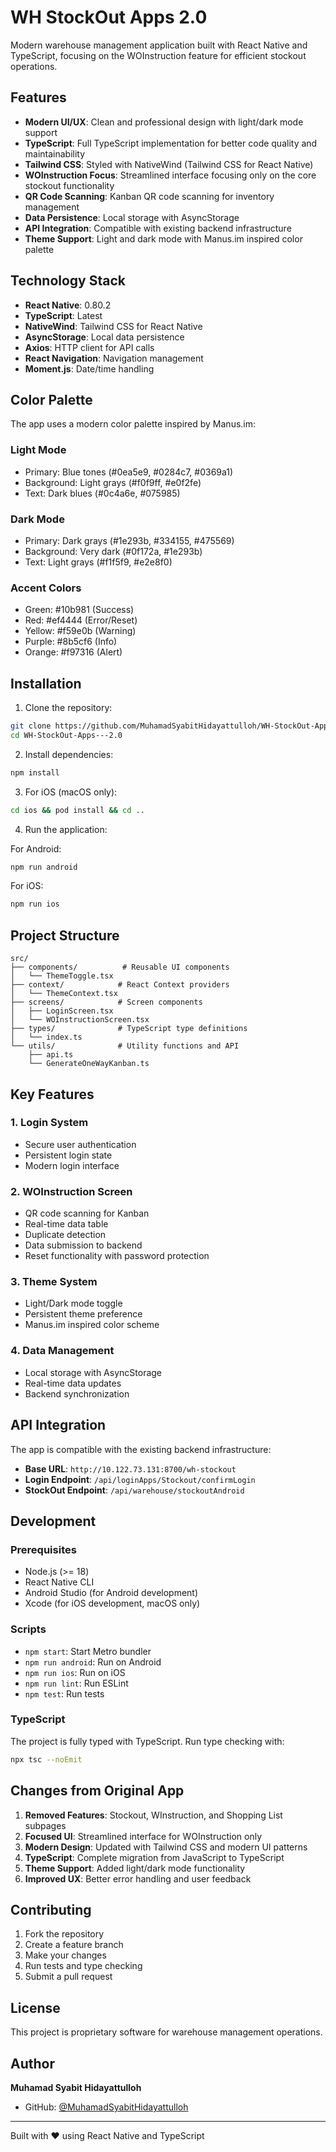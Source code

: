 # WH StockOut Apps 2.0

Modern warehouse management application built with React Native and TypeScript, focusing on the WOInstruction feature for efficient stockout operations.

## Features

- **Modern UI/UX**: Clean and professional design with light/dark mode support
- **TypeScript**: Full TypeScript implementation for better code quality and maintainability
- **Tailwind CSS**: Styled with NativeWind (Tailwind CSS for React Native)
- **WOInstruction Focus**: Streamlined interface focusing only on the core stockout functionality
- **QR Code Scanning**: Kanban QR code scanning for inventory management
- **Data Persistence**: Local storage with AsyncStorage
- **API Integration**: Compatible with existing backend infrastructure
- **Theme Support**: Light and dark mode with Manus.im inspired color palette

## Technology Stack

- **React Native**: 0.80.2
- **TypeScript**: Latest
- **NativeWind**: Tailwind CSS for React Native
- **AsyncStorage**: Local data persistence
- **Axios**: HTTP client for API calls
- **React Navigation**: Navigation management
- **Moment.js**: Date/time handling

## Color Palette

The app uses a modern color palette inspired by Manus.im:

### Light Mode
- Primary: Blue tones (#0ea5e9, #0284c7, #0369a1)
- Background: Light grays (#f0f9ff, #e0f2fe)
- Text: Dark blues (#0c4a6e, #075985)

### Dark Mode
- Primary: Dark grays (#1e293b, #334155, #475569)
- Background: Very dark (#0f172a, #1e293b)
- Text: Light grays (#f1f5f9, #e2e8f0)

### Accent Colors
- Green: #10b981 (Success)
- Red: #ef4444 (Error/Reset)
- Yellow: #f59e0b (Warning)
- Purple: #8b5cf6 (Info)
- Orange: #f97316 (Alert)

## Installation

1. Clone the repository:
```bash
git clone https://github.com/MuhamadSyabitHidayattulloh/WH-StockOut-Apps---2.0.git
cd WH-StockOut-Apps---2.0
```

2. Install dependencies:
```bash
npm install
```

3. For iOS (macOS only):
```bash
cd ios && pod install && cd ..
```

4. Run the application:

For Android:
```bash
npm run android
```

For iOS:
```bash
npm run ios
```

## Project Structure

```
src/
├── components/          # Reusable UI components
│   └── ThemeToggle.tsx
├── context/            # React Context providers
│   └── ThemeContext.tsx
├── screens/            # Screen components
│   ├── LoginScreen.tsx
│   └── WOInstructionScreen.tsx
├── types/              # TypeScript type definitions
│   └── index.ts
└── utils/              # Utility functions and API
    ├── api.ts
    └── GenerateOneWayKanban.ts
```

## Key Features

### 1. Login System
- Secure user authentication
- Persistent login state
- Modern login interface

### 2. WOInstruction Screen
- QR code scanning for Kanban
- Real-time data table
- Duplicate detection
- Data submission to backend
- Reset functionality with password protection

### 3. Theme System
- Light/Dark mode toggle
- Persistent theme preference
- Manus.im inspired color scheme

### 4. Data Management
- Local storage with AsyncStorage
- Real-time data updates
- Backend synchronization

## API Integration

The app is compatible with the existing backend infrastructure:

- **Base URL**: `http://10.122.73.131:8700/wh-stockout`
- **Login Endpoint**: `/api/loginApps/Stockout/confirmLogin`
- **StockOut Endpoint**: `/api/warehouse/stockoutAndroid`

## Development

### Prerequisites
- Node.js (>= 18)
- React Native CLI
- Android Studio (for Android development)
- Xcode (for iOS development, macOS only)

### Scripts
- `npm start`: Start Metro bundler
- `npm run android`: Run on Android
- `npm run ios`: Run on iOS
- `npm run lint`: Run ESLint
- `npm test`: Run tests

### TypeScript
The project is fully typed with TypeScript. Run type checking with:
```bash
npx tsc --noEmit
```

## Changes from Original App

1. **Removed Features**: Stockout, WInstruction, and Shopping List subpages
2. **Focused UI**: Streamlined interface for WOInstruction only
3. **Modern Design**: Updated with Tailwind CSS and modern UI patterns
4. **TypeScript**: Complete migration from JavaScript to TypeScript
5. **Theme Support**: Added light/dark mode functionality
6. **Improved UX**: Better error handling and user feedback

## Contributing

1. Fork the repository
2. Create a feature branch
3. Make your changes
4. Run tests and type checking
5. Submit a pull request

## License

This project is proprietary software for warehouse management operations.

## Author

**Muhamad Syabit Hidayattulloh**
- GitHub: [@MuhamadSyabitHidayattulloh](https://github.com/MuhamadSyabitHidayattulloh)

---

Built with ❤️ using React Native and TypeScript
